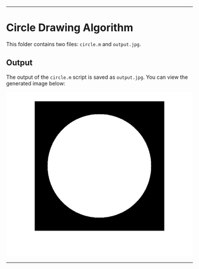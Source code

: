
---

# Circle Drawing Algorithm

This folder contains two files: `circle.m` and `output.jpg`.

## Output

The output of the `circle.m` script is saved as `output.jpg`. You can view the generated image below:

![Output Image](output.jpg)

---
